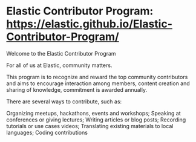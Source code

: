 # Elastic Contributor Program: https://elastic.github.io/Elastic-Contributor-Program/

Welcome to the Elastic Contributor Program

For all of us at Elastic, community matters.

This program is to recognize and reward the top community contributors and aims to encourage interaction among members, content creation and sharing of knowledge, commitment is awarded annually.

There are several ways to contribute, such as:

Organizing meetups, hackathons, events and workshops;
Speaking at conferences or giving lectures;
Writing articles or blog posts;
Recording tutorials or use cases videos;
Translating existing materials to local languages;
Coding contributions
